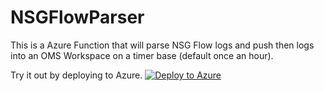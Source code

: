 # NSGFlowParser

This is a Azure Function that will parse NSG Flow logs and push then logs into an OMS Workspace on a timer base (default once an hour).

Try it out by deploying to Azure. 
[![Deploy to Azure](https://azuredeploy.net/deploybutton.png)](https://azuredeploy.net/)
